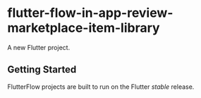 # flutter-flow-in-app-review-marketplace-item-library

A new Flutter project.

## Getting Started

FlutterFlow projects are built to run on the Flutter _stable_ release.
